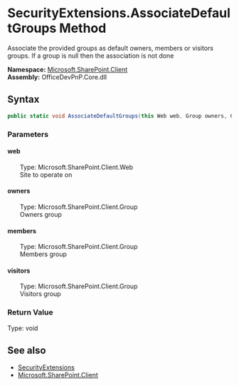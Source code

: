 # SecurityExtensions.AssociateDefaultGroups Method  
 Associate the provided groups as default owners, members or visitors groups. If a group is null then the association is not done   

**Namespace:** [Microsoft.SharePoint.Client](Microsoft.SharePoint.Client.md)  
**Assembly:** OfficeDevPnP.Core.dll  
## Syntax
```C#
public static void AssociateDefaultGroups(this Web web, Group owners, Group members, Group visitors)
```
### Parameters
#### web  
&emsp;&emsp;Type: Microsoft.SharePoint.Client.Web  
&emsp;&emsp;Site to operate on  

  

#### owners  
&emsp;&emsp;Type: Microsoft.SharePoint.Client.Group  
&emsp;&emsp;Owners group  

  

#### members  
&emsp;&emsp;Type: Microsoft.SharePoint.Client.Group  
&emsp;&emsp;Members group  

  

#### visitors  
&emsp;&emsp;Type: Microsoft.SharePoint.Client.Group  
&emsp;&emsp;Visitors group  

  

### Return Value
Type: void  

## See also
- [SecurityExtensions](Microsoft.SharePoint.Client.SecurityExtensions.md) 
- [Microsoft.SharePoint.Client](Microsoft.SharePoint.Client.md) 
